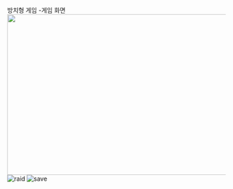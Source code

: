 방치형 게임
  -게임 화면
<img src="https://user-images.githubusercontent.com/106128885/212598693-d981a860-89e3-47c2-aede-b8e063dc7c5f.jpg"  width="700" height="370">
![raid](https://user-images.githubusercontent.com/106128885/212598727-aba5cafd-7fa2-44d2-b26d-086ad095f326.jpg)
![save](https://user-images.githubusercontent.com/106128885/212598734-12fd42ea-39cb-46a9-a24b-392143ac4cf7.jpg)
